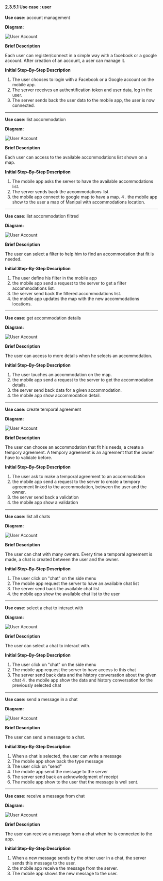 #### 2.3.5.1 Use case : user

**Use case:** account management

**Diagram:**

![User Account](build/uml/user_connect.png)

**Brief Description**

Each user can register/connect in a simple way with a facebook or a google account. After creation of an account, a user can manage it.

**Initial Step-By-Step Description**

1. The user chooses to login with a Facebook or a Google account on the mobile app.
2. The server receives an authentification token and user data, log in the user.
3. The server sends back the user data to the mobile app, the user is now connected. 

---
 
**Use case:** list accommodation

**Diagram:**

![User Account](build/uml/user_acco_list.png)

**Brief Description**

Each user can access to the available accommodations list shown on a map.

**Initial Step-By-Step Description**

1. The mobile app asks the server to have the available accommodations list.
2. The server sends back the accommodations list.
3. the mobile app connect to google map to have a map.
4 . the mobile app show to the user a map of Manipal with accommodations location.
 
---

**Use case:** list accommodation filtred

**Diagram:**

![User Account](build/uml/user_filter_acco.png)

**Brief Description**

The user can select a filter to help him to find an accommodation that fit is needed.

**Initial Step-By-Step Description**

1. The user define his filter in the mobile app
2. the mobile app send a request to the server to get a filter accommodations list.
3. the server send back the filtered accommodations list.
4. the mobile app updates the map with the new accommodations locations.

---

**Use case:** get accommodation details

**Diagram:**

![User Account](build/uml/user_acco_dt.png)

**Brief Description**

The user can access to more details when he selects an accommodation.

**Initial Step-By-Step Description**

1. The user touches an accommodation on the map.
2. the mobile app send a request to the server to get the accommodation details.
3. the server send back data for a given accommodation.
4. the mobile app show accommodation detail.
 
---

**Use case:** create temporal agreement

**Diagram:**

![User Account](build/uml/temporal_agreement.png)

**Brief Description**

The user can choose an accommodation that fit his needs, a create a tempory agreement. A tempory agreement is an agreement that the owner have to validate before.

**Initial Step-By-Step Description**

1. The user ask to make a temporal agreement to an accommodation
2. the mobile app send a request to the server to create a tempory agreement linked to the accommodation, between the user and the owner.
3. the server send back a validation
4. the mobile app show a validation
 
---

**Use case:**  list all chats

**Diagram:**

![User Account](build/uml/list_chats.png)

**Brief Description**

The user can chat with many owners. Every time a temporal agreement is made, a chat is created between the user and the owner.

**Initial Step-By-Step Description**

1. The user click on "chat" on the side menu
2. The mobile app request the server to have an available chat list
3. The server send back the available chat list
4. the mobile app show the available chat list to the user

---

**Use case:**  select a chat to interact with

**Diagram:**

![User Account](build/uml/chat.png)

**Brief Description**

The user can select a chat to interact with.

**Initial Step-By-Step Description**

1. The user click on "chat" on the side menu
2. The mobile app request the server to have access to this chat
3. The server send back data and the history conversation about the given chat
4 . the mobile app show the data and history conversation for the previously selected chat

---

**Use case:**  send a message in a chat

**Diagram:**

![User Account](build/uml/send_chat.png)

**Brief Description**

The user can send a message to a chat.

**Initial Step-By-Step Description**

1. When a chat is selected, the user can write a message
2. The mobile app show back the type message
3. The user click on "send"
4. The mobile app send the message to the server
5. The server send back an acknowledgment of receipt
6.  The mobile app show to the user that the message is well sent.

---

**Use case:**  receive a message from chat

**Diagram:**

![User Account](build/uml/receive_chat.png)

**Brief Description**

The user can receive a message from a chat when he is connected to the app.

**Initial Step-By-Step Description**

1. When a new message sends by the other user in a chat, the server sends this message to the user.
2. the mobile app receive the message from the server.
3. The mobile app shows the new message to the user.
